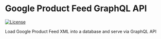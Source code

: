 # Google Product Feed GraphQL API
[![License](http://img.shields.io/:license-mit-blue.svg)](http://anttiviljami.mit-license.org)

Load Google Product Feed XML into a database and serve via GraphQL API

